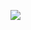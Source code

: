 [![](https://github.com/fiji/Volume_Calculator/actions/workflows/build-main.yml/badge.svg)](https://github.com/fiji/Volume_Calculator/actions/workflows/build-main.yml)

